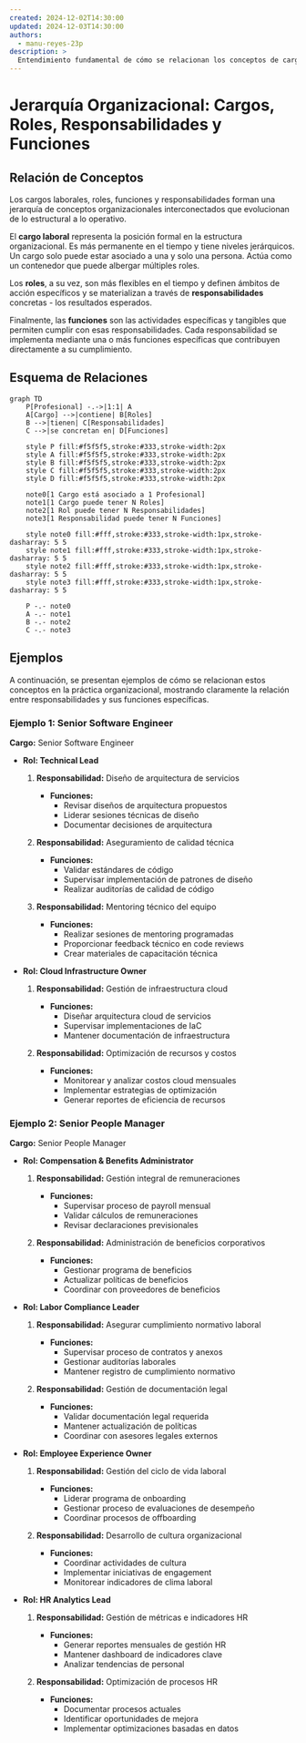 ```yaml
---
created: 2024-12-02T14:30:00
updated: 2024-12-03T14:30:00
authors:
  - manu-reyes-23p
description: >
  Entendimiento fundamental de cómo se relacionan los conceptos de cargos, roles, responsabilidades y funciones en la estructura organizacional moderna.
---
```


# Jerarquía Organizacional: Cargos, Roles, Responsabilidades y Funciones

## Relación de Conceptos

Los cargos laborales, roles, funciones y responsabilidades forman una jerarquía de conceptos organizacionales interconectados que evolucionan de lo estructural a lo operativo.

El **cargo laboral** representa la posición formal en la estructura organizacional. Es más permanente en el tiempo y tiene niveles jerárquicos. Un cargo solo puede estar asociado a una y solo una persona. Actúa como un contenedor que puede albergar múltiples roles.

Los **roles**, a su vez, son más flexibles en el tiempo y definen ámbitos de acción específicos y se materializan a través de **responsabilidades** concretas - los resultados esperados.

Finalmente, las **funciones** son las actividades específicas y tangibles que permiten cumplir con esas responsabilidades. Cada responsabilidad se implementa mediante una o más funciones específicas que contribuyen directamente a su cumplimiento.

## Esquema de Relaciones

```mermaid
graph TD
    P[Profesional] -.->|1:1| A
    A[Cargo] -->|contiene| B[Roles]
    B -->|tienen| C[Responsabilidades]
    C -->|se concretan en| D[Funciones]

    style P fill:#f5f5f5,stroke:#333,stroke-width:2px
    style A fill:#f5f5f5,stroke:#333,stroke-width:2px
    style B fill:#f5f5f5,stroke:#333,stroke-width:2px
    style C fill:#f5f5f5,stroke:#333,stroke-width:2px
    style D fill:#f5f5f5,stroke:#333,stroke-width:2px

    note0[1 Cargo está asociado a 1 Profesional]
    note1[1 Cargo puede tener N Roles]
    note2[1 Rol puede tener N Responsabilidades]
    note3[1 Responsabilidad puede tener N Funciones]

    style note0 fill:#fff,stroke:#333,stroke-width:1px,stroke-dasharray: 5 5
    style note1 fill:#fff,stroke:#333,stroke-width:1px,stroke-dasharray: 5 5
    style note2 fill:#fff,stroke:#333,stroke-width:1px,stroke-dasharray: 5 5
    style note3 fill:#fff,stroke:#333,stroke-width:1px,stroke-dasharray: 5 5

    P -.- note0
    A -.- note1
    B -.- note2
    C -.- note3
```

## Ejemplos

A continuación, se presentan ejemplos de cómo se relacionan estos conceptos en la práctica organizacional, mostrando claramente la relación entre responsabilidades y sus funciones específicas.

### Ejemplo 1: Senior Software Engineer

**Cargo:** Senior Software Engineer

- **Rol: Technical Lead**
    1. **Responsabilidad:** Diseño de arquitectura de servicios
        - **Funciones:**
            - Revisar diseños de arquitectura propuestos
            - Liderar sesiones técnicas de diseño
            - Documentar decisiones de arquitectura

    2. **Responsabilidad:** Aseguramiento de calidad técnica
        - **Funciones:**
            - Validar estándares de código
            - Supervisar implementación de patrones de diseño
            - Realizar auditorías de calidad de código

    3. **Responsabilidad:** Mentoring técnico del equipo
        - **Funciones:**
            - Realizar sesiones de mentoring programadas
            - Proporcionar feedback técnico en code reviews
            - Crear materiales de capacitación técnica

- **Rol: Cloud Infrastructure Owner**
    1. **Responsabilidad:** Gestión de infraestructura cloud
        - **Funciones:**
            - Diseñar arquitectura cloud de servicios
            - Supervisar implementaciones de IaC
            - Mantener documentación de infraestructura

    2. **Responsabilidad:** Optimización de recursos y costos
        - **Funciones:**
            - Monitorear y analizar costos cloud mensuales
            - Implementar estrategias de optimización
            - Generar reportes de eficiencia de recursos

### Ejemplo 2: Senior People Manager

**Cargo:** Senior People Manager

- **Rol: Compensation & Benefits Administrator**
    1. **Responsabilidad:** Gestión integral de remuneraciones
        - **Funciones:**
            - Supervisar proceso de payroll mensual
            - Validar cálculos de remuneraciones
            - Revisar declaraciones previsionales

    2. **Responsabilidad:** Administración de beneficios corporativos
        - **Funciones:**
            - Gestionar programa de beneficios
            - Actualizar políticas de beneficios
            - Coordinar con proveedores de beneficios

- **Rol: Labor Compliance Leader**
    1. **Responsabilidad:** Asegurar cumplimiento normativo laboral
        - **Funciones:**
            - Supervisar proceso de contratos y anexos
            - Gestionar auditorías laborales
            - Mantener registro de cumplimiento normativo

    2. **Responsabilidad:** Gestión de documentación legal
        - **Funciones:**
            - Validar documentación legal requerida
            - Mantener actualización de políticas
            - Coordinar con asesores legales externos

- **Rol: Employee Experience Owner**
    1. **Responsabilidad:** Gestión del ciclo de vida laboral
        - **Funciones:**
            - Liderar programa de onboarding
            - Gestionar proceso de evaluaciones de desempeño
            - Coordinar procesos de offboarding

    2. **Responsabilidad:** Desarrollo de cultura organizacional
        - **Funciones:**
            - Coordinar actividades de cultura
            - Implementar iniciativas de engagement
            - Monitorear indicadores de clima laboral

- **Rol: HR Analytics Lead**
    1. **Responsabilidad:** Gestión de métricas e indicadores HR
        - **Funciones:**
            - Generar reportes mensuales de gestión HR
            - Mantener dashboard de indicadores clave
            - Analizar tendencias de personal

    2. **Responsabilidad:** Optimización de procesos HR
        - **Funciones:**
            - Documentar procesos actuales
            - Identificar oportunidades de mejora
            - Implementar optimizaciones basadas en datos
